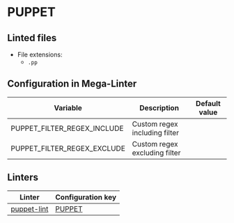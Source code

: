 <!-- markdownlint-disable MD003 MD020 MD033 MD041 -->
<!-- Generated by .automation/build.py, please do not update manually -->
<!-- Instead, update descriptor file at https://github.com/nvuillam/mega-linter/tree/master/megalinter/descriptors/puppet.yml -->
# PUPPET

## Linted files

- File extensions:
  - `.pp`

## Configuration in Mega-Linter

| Variable | Description | Default value |
| ----------------- | -------------- | -------------- |
| PUPPET_FILTER_REGEX_INCLUDE | Custom regex including filter |  |
| PUPPET_FILTER_REGEX_EXCLUDE | Custom regex excluding filter |  |

## Linters

| Linter | Configuration key |
| ------ | ----------------- |
| [puppet-lint](puppet_puppet_lint.md) | [PUPPET](puppet_puppet_lint.md) |
